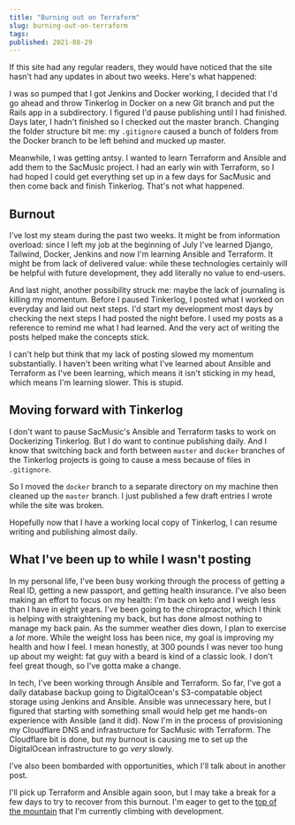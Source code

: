 ```yaml
---
title: "Burning out on Terraform"
slug: burning-out-on-terraform
tags:
published: 2021-08-29
---
```


If this site had any regular readers, they would have noticed that the site hasn't had any updates in about two weeks. Here's what happened:

I was so pumped that I got Jenkins and Docker working, I decided that I'd go ahead and throw Tinkerlog in Docker on a new Git branch and put the Rails app in a subdirectory. I figured I'd pause publishing until I had finished. Days later, I hadn't finished so I checked out the master branch. Changing the folder structure bit me: my `.gitignore` caused a bunch of folders from the Docker branch to be left behind and mucked up master.

Meanwhile, I was getting antsy. I wanted to learn Terraform and Ansible and add them to the SacMusic project. I had an early win with Terraform, so I had hoped I could get everything set up in a few days for SacMusic and then come back and finish Tinkerlog. That's not what happened.

## Burnout

I've lost my steam during the past two weeks. It might be from information overload: since I left my job at the beginning of July I've learned Django, Tailwind, Docker, Jenkins and now I'm learning Ansible and Terraform. It might be from lack of delivered value: while these technologies certainly will be helpful with future development, they add literally no value to end-users.

And last night, another possibility struck me: maybe the lack of journaling is killing my momentum. Before I paused Tinkerlog, I posted what I worked on everyday and laid out next steps. I'd start my development most days by checking the next steps I had posted the night before. I used my posts as a reference to remind me what I had learned. And the very act of writing the posts helped make the concepts stick.

I can't help but think that my lack of posting slowed my momentum substantially. I haven't been writing what I've learned about Ansible and Terraform as I've been learning, which means it isn't sticking in my head, which means I'm learning slower. This is stupid.

## Moving forward with Tinkerlog

I don't want to pause SacMusic's Ansible and Terraform tasks to work on Dockerizing Tinkerlog. But I do want to continue publishing daily. And I know that switching back and forth between `master` and `docker` branches of the Tinkerlog projects is going to cause a mess because of files in `.gitignore`.

So I moved the `docker` branch to a separate directory on my machine then cleaned up the `master` branch. I just published a few draft entries I wrote while the site was broken.

Hopefully now that I have a working local copy of Tinkerlog, I can resume writing and publishing almost daily.

## What I've been up to while I wasn't posting

In my personal life, I've been busy working through the process of getting a Real ID, getting a new passport, and getting health insurance. I've also been making an effort to focus on my health: I'm back on keto and I weigh less than I have in eight years. I've been going to the chiropractor, which I think is helping with straightening my back, but has done almost nothing to manage my back pain. As the summer weather dies down, I plan to exercise a _lot_ more. While the weight loss has been nice, my goal is improving my health and how I feel. I mean honestly, at 300 pounds I was never too hung up about my weight: fat guy with a beard is kind of a classic look. I don't feel great though, so I've gotta make a change.

In tech, I've been working through Ansible and Terraform. So far, I've got a daily database backup going to DigitalOcean's S3-compatable object storage using Jenkins and Ansible. Ansible was unnecessary here, but I figured that starting with something small would help get me hands-on experience with Ansible (and it did). Now I'm in the process of provisioning my Cloudflare DNS and infrastructure for SacMusic with Terraform. The Cloudflare bit is done, but my burnout is causing me to set up the DigitalOcean infrastructure to go _very_ slowly.

I've also been bombarded with opportunities, which I'll talk about in another post.

I'll pick up Terraform and Ansible again soon, but I may take a break for a few days to try to recover from this burnout. I'm eager to get to the [top of the mountain](/journal/the-top-of-the-mountain) that I'm currently climbing with development.
